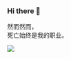 ### Hi there 👋

然而然而，  
死亡始终是我的职业。  

  

![](https://cdn.jsdelivr.net/gh/xiaoyuu-ga/xiaoyuu/assets/images/background.jpeg)
